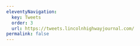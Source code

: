```yaml
---
eleventyNavigation:
  key: Tweets
  order: 3
  url: https://tweets.lincolnhighwayjournal.com/
permalink: false
---
```

